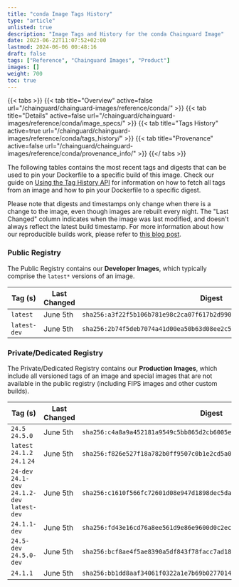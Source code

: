 ```yaml
---
title: "conda Image Tags History"
type: "article"
unlisted: true
description: "Image Tags and History for the conda Chainguard Image"
date: 2023-06-22T11:07:52+02:00
lastmod: 2024-06-06 00:48:16
draft: false
tags: ["Reference", "Chainguard Images", "Product"]
images: []
weight: 700
toc: true
---
```


{{< tabs >}}
{{< tab title="Overview" active=false url="/chainguard/chainguard-images/reference/conda/" >}}
{{< tab title="Details" active=false url="/chainguard/chainguard-images/reference/conda/image_specs/" >}}
{{< tab title="Tags History" active=true url="/chainguard/chainguard-images/reference/conda/tags_history/" >}}
{{< tab title="Provenance" active=false url="/chainguard/chainguard-images/reference/conda/provenance_info/" >}}
{{</ tabs >}}

The following tables contains the most recent tags and digests that can be used to pin your Dockerfile to a specific build of this image. Check our guide on [Using the Tag History API](/chainguard/chainguard-images/using-the-tag-history-api/) for information on how to fetch all tags from an image and how to pin your Dockerfile to a specific digest.

Please note that digests and timestamps only change when there is a change to the image, even though images are rebuilt every night. The "Last Changed" column indicates when the image was last modified, and doesn't always reflect the latest build timestamp. For more information about how our reproducible builds work, please refer to [this blog post](https://www.chainguard.dev/unchained/reproducing-chainguards-reproducible-image-builds).

### Public Registry
The Public Registry contains our **Developer Images**, which typically comprise the `latest*` versions of an image.

| Tag (s)       | Last Changed | Digest                                                                    |
|---------------|--------------|---------------------------------------------------------------------------|
|  `latest`     | June 5th     | `sha256:a3f22f5b106b781e98c2ca07f617b2d990850dc6c930f086e2d0e6dd6b102856` |
|  `latest-dev` | June 5th     | `sha256:2b74f5deb7074a41d00ea50b63d08ee2c5a9805c616a72978a1e6bbcfa7a6ce2` |


### Private/Dedicated Registry
The Private/Dedicated Registry contains our **Production Images**, which include all versioned tags of an image and special images that are not available in the public registry (including FIPS images and other custom builds).

| Tag (s)                                        | Last Changed | Digest                                                                    |
|------------------------------------------------|--------------|---------------------------------------------------------------------------|
|  `24.5` `24.5.0`                               | June 5th     | `sha256:c4a8a9a452181a9549c5bb865d2cb6005e4f33d0c01cfbfe8028f7ca654fb2b2` |
|  `latest` `24.1.2` `24.1` `24`                 | June 5th     | `sha256:f826e527f18a782b0ff9507c0b1e2cd5a0b292ac26b99dd921b880f24de1ca2a` |
|  `24-dev` `24.1-dev` `24.1.2-dev` `latest-dev` | June 5th     | `sha256:c1610f566fc72601d08e947d1898dec5da9940ef6b06efaacb182fc78aa361ac` |
|  `24.1.1-dev`                                  | June 5th     | `sha256:fd43e16cd76a8ee561d9e86e9600d0c2ecf1f31daeb06dcd8ca8614f1ca90114` |
|  `24.5-dev` `24.5.0-dev`                       | June 5th     | `sha256:bcf8ae4f5ae8390a5df843f78facc7ad187eb3b073185a7fb6bacbea4fa40ad4` |
|  `24.1.1`                                      | June 5th     | `sha256:bb1dd8aaf34061f0322a1e7b69b0277014de9b36d18349f6763c7ee1795c409d` |

